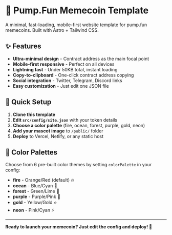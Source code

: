 # 🚀 Pump.Fun Memecoin Template

A minimal, fast-loading, mobile-first website template for pump.fun memecoins. Built with Astro + Tailwind CSS.

## ✨ Features

- **Ultra-minimal design** - Contract address as the main focal point
- **Mobile-first responsive** - Perfect on all devices
- **Lightning fast** - Under 50KB total, instant loading
- **Copy-to-clipboard** - One-click contract address copying
- **Social integration** - Twitter, Telegram, Discord links
- **Easy customization** - Just edit one JSON file

## 🚀 Quick Setup

1. **Clone this template**
2. **Edit `src/config/site.json`** with your token details
3. **Choose a color palette** (fire, ocean, forest, purple, gold, neon)
4. **Add your mascot image** to `/public/` folder
5. **Deploy** to Vercel, Netlify, or any static host

## 🎨 Color Palettes

Choose from 6 pre-built color themes by setting `colorPalette` in your config:

- **fire** - Orange/Red (default) 🔥
- **ocean** - Blue/Cyan 🌊
- **forest** - Green/Lime 🌲
- **purple** - Purple/Pink 💜
- **gold** - Yellow/Gold ⭐
- **neon** - Pink/Cyan ⚡

---

**Ready to launch your memecoin? Just edit the config and deploy! 🚀**
